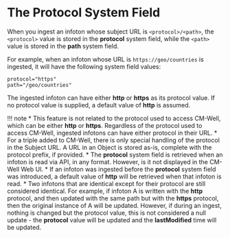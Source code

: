 # The Protocol System Field

When you ingest an infoton whose subject URL is ```<protocol>/<path>```, the ```<protocol>``` value is stored in the **protocol** system field, while the ```<path>``` value is stored in the **path** system field.

For example, when an infoton whose URL is ```https://geo/countries``` is ingested, it will have the following system field values:

    protocol="https"
    path="/geo/countries"

The ingested infoton can have either **http** or **https** as its protocol value. If no protocol value is supplied, a default value of **http** is assumed.

!!! note
	* This feature is not related to the protocol used to access CM-Well, which can be either **http** or **https**. Regardless of the protocol used to access CM-Well, ingested infotons can have either protocol in their URL.
	* For a triple added to CM-Well, there is only special handling of the protocol in the Subject URL. A URL in an Object is stored as-is, complete with the protocol prefix, if provided.
	* The **protocol** system field is retrieved when an infoton is read via API, in any format. However, is it not displayed in the CM-Well Web UI.
	* If an infoton was ingested before the **protocol** system field was introduced, a default value of **http** will be retrieved when that infoton is read.
	* Two infotons that are identical except for their protocol are still considered identical. For example, if infoton A is written with the **http** protocol, and then updated with the same path but with the **https** protocol, then the original instance of A will be updated. However, if during an ingest, nothing is changed but the protocol value, this is not considered a null update - the **protocol** value will be updated and the **lastModified** time will be updated.


 

 

 

 
